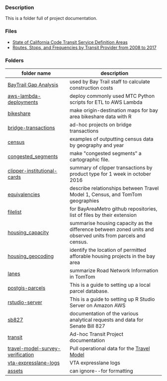 ### Description

This is a folder full of project documentation. 

### Files
- [State of California Code Transit Service Definition Areas](legislative_transit_data.md) 
- [Routes, Stops, and Frequencies by Transit Provider from 2008 to 2017](historical_transit_data.md) 

### Folders

folder name|description|
------|-----|
[BayTrail Gap Analysis](https://github.com/BayAreaMetro/Data-And-Visualization-Projects/tree/master/BayTrail%20Gap%20Analysis%20Tool)|used by Bay Trail staff to calculate construction costs
[aws-lambda-deployments](https://github.com/BayAreaMetro/Data-And-Visualization-Projects/tree/master/aws-lambda-deployments)|deploy commonly used MTC Python scripts for ETL to AWS Lambda
[bikeshare](https://github.com/BayAreaMetro/Data-And-Visualization-Projects/tree/master/bikeshare)|make origin-destination maps for bay area bikeshare data with R
[bridge-transactions](https://github.com/BayAreaMetro/Data-And-Visualization-Projects/tree/master/bridge-transactions)|ad-hoc projects on bridge transactions
[census](https://github.com/BayAreaMetro/Data-And-Visualization-Projects/tree/master/census)|examples of outputting census data by geography and year
[congested_segments](https://github.com/BayAreaMetro/Data-And-Visualization-Projects/tree/master/congested_segments)|make "congested segments" a cartographic file. 
[clipper-institutional-cards](https://github.com/BayAreaMetro/Data-And-Visualization-Projects/tree/master/clipper-institutional-cards)|summary of clipper transactions by product type for 1 week in october 2016
[equivalencies](https://github.com/BayAreaMetro/Data-And-Visualization-Projects/tree/master/equivalencies)|describe relationships between Travel Model 1, Census, and TomTom geographies
[filelist](https://github.com/BayAreaMetro/Data-And-Visualization-Projects/tree/master/filelist)|for BayAreaMetro github repositories, list of files by their extension 
[housing_capacity](https://github.com/BayAreaMetro/Data-And-Visualization-Projects/tree/master/housing_capacity)|summarise housing capacity as the difference between zoned units and observed units from parcels and census.  
[housing_geocoding](https://github.com/BayAreaMetro/Data-And-Visualization-Projects/tree/master/housing_geocoding)|identify the location of permitted afforable housing projects in the bay area
[lanes](https://github.com/BayAreaMetro/Data-And-Visualization-Projects/tree/master/lanes)|summarize Road Network Information in TomTom
[postgis-parcels](https://github.com/BayAreaMetro/Data-And-Visualization-Projects/tree/master/postgis-parcels)|This is a guide to setting up a local parcel database.
[rstudio-server](https://github.com/BayAreaMetro/Data-And-Visualization-Projects/tree/master/rstudio-server)|This is a guide to setting up R Studio Server on Amazon AWS
[sb827](https://github.com/BayAreaMetro/Data-And-Visualization-Projects/tree/master/sb827)|documentation of the various analytical requests and data for Senate Bill 827
[transit](https://github.com/BayAreaMetro/Data-And-Visualization-Projects/tree/master/transit)|Ad-hoc Transit Project documentation
[travel-model-survey-verification](https://github.com/BayAreaMetro/Data-And-Visualization-Projects/tree/master/travel-model-survey-verification)|Pull operational data for the [Travel Model](https://github.com/BayAreaMetro/travel-model-two)
[vta-expresslane-logs](https://github.com/BayAreaMetro/Data-And-Visualization-Projects/tree/master/vta-expresslane-logs)|VTA expresslane logs
[assets](https://github.com/BayAreaMetro/Data-And-Visualization-Projects/tree/master/assets)|can ignore--for formatting


